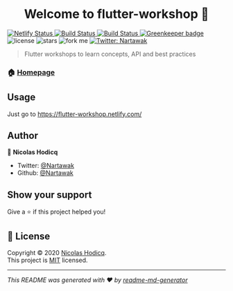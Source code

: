 <h1 align="center">Welcome to flutter-workshop 👋</h1>
<p>
  <a href="https://app.netlify.com/sites/flutter-workshop/deploys">
    <img alt="Netlify Status" src="https://api.netlify.com/api/v1/badges/9b10e32e-76d7-41ea-aeda-508664be4840/deploy-status" target="_blank" />
  </a>
  <a href="https://travis-ci.com/nartawak/flutter-workshop">
    <img src="https://travis-ci.com/nartawak/flutter-workshop.svg?branch=master" alt="Build Status">
  </a> 
  <a href="https://github.com/nartawak/flutter-workshop">
    <img src="https://github.com/nartawak/flutter-workshop/workflows/flutter_workshops/badge.svg" alt="Build Status">
  </a>
  <a href="https://greenkeeper.io/">
    <img src="https://badges.greenkeeper.io/nartawak/flutter-workshop.svg" alt="Greenkeeper badge">
  </a>
  <img src="https://img.shields.io/github/license/nartawak/flutter-workshop.svg" alt="license">
  <img src="https://img.shields.io/github/stars/nartawak/flutter-workshop.svg?style=social" alt="stars">
  <img src="https://img.shields.io/github/forks/nartawak/flutter-workshop.svg?style=social" alt="fork me">
  <a href="https://twitter.com/Nartawak">
    <img alt="Twitter: Nartawak" src="https://img.shields.io/twitter/follow/Nartawak.svg?style=social" target="_blank" />
  </a>
</p>

> Flutter workshops to learn concepts, API and best practices

### 🏠 [Homepage](https://flutter-workshop.netlify.com/)

## Usage

Just go to https://flutter-workshop.netlify.com/

## Author

👤 **Nicolas Hodicq**

- Twitter: [@Nartawak](https://twitter.com/Nartawak)
- Github: [@Nartawak](https://github.com/nartawak)

## Show your support

Give a ⭐️ if this project helped you!

## 📝 License

Copyright © 2020 [Nicolas Hodicq](https://github.com/nartawak).<br />
This project is [MIT](https://github.com/nartawak/flutter-workshop/blob/master/LICENSE) licensed.

---

_This README was generated with ❤️ by [readme-md-generator](https://github.com/kefranabg/readme-md-generator)_
